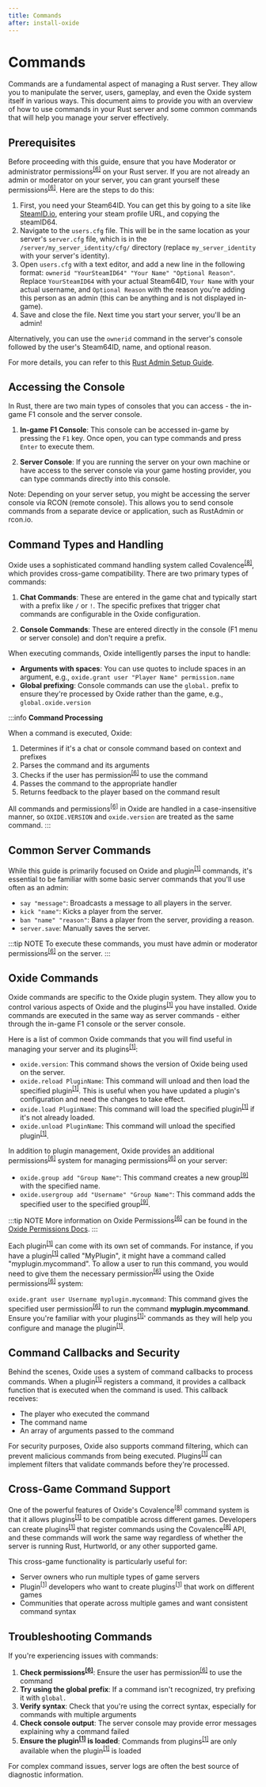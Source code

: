 ```yaml
---
title: Commands
after: install-oxide
---
```


# Commands

Commands are a fundamental aspect of managing a Rust server. They allow you to manipulate the server, users, gameplay, and even the Oxide system itself in various ways. This document aims to provide you with an overview of how to use commands in your Rust server and some common commands that will help you manage your server effectively.

## Prerequisites

Before proceeding with this guide, ensure that you have Moderator or administrator permissions<sup><a href="/glossary#permissions">[6]</a></sup> on your Rust server. If you are not already an admin or moderator on your server, you can grant yourself these permissions<sup><a href="/glossary#permissions">[6]</a></sup>. Here are the steps to do this:

1. First, you need your Steam64ID. You can get this by going to a site like [SteamID.io](https://steamid.io/), entering your steam profile URL, and copying the steamID64.
2. Navigate to the `users.cfg` file. This will be in the same location as your server's `server.cfg` file, which is in the `/server/my_server_identity/cfg/` directory (replace `my_server_identity` with your server's identity).
3. Open `users.cfg` with a text editor, and add a new line in the following format: `ownerid "YourSteamID64" "Your Name" "Optional Reason"`. Replace `YourSteamID64` with your actual Steam64ID, `Your Name` with your actual username, and `Optional Reason` with the reason you're adding this person as an admin (this can be anything and is not displayed in-game).
4. Save and close the file. Next time you start your server, you'll be an admin!

Alternatively, you can use the `ownerid` command in the server's console followed by the user's Steam64ID, name, and optional reason.

For more details, you can refer to this [Rust Admin Setup Guide](https://www.rustafied.com/how-to-make-yourself-an-admin-in-rust/).

## Accessing the Console

In Rust, there are two main types of consoles that you can access - the in-game F1 console and the server console.

1. **In-game F1 Console**: This console can be accessed in-game by pressing the `F1` key. Once open, you can type commands and press `Enter` to execute them.

2. **Server Console**: If you are running the server on your own machine or have access to the server console via your game hosting provider, you can type commands directly into this console.

Note: Depending on your server setup, you might be accessing the server console via RCON (remote console). This allows you to send console commands from a separate device or application, such as RustAdmin or rcon.io.

## Command Types and Handling

Oxide uses a sophisticated command handling system called Covalence<sup><a href="/glossary#covalence">[8]</a></sup>, which provides cross-game compatibility. There are two primary types of commands:

1. **Chat Commands**: These are entered in the game chat and typically start with a prefix like `/` or `!`. The specific prefixes that trigger chat commands are configurable in the Oxide configuration.

2. **Console Commands**: These are entered directly in the console (F1 menu or server console) and don't require a prefix.

When executing commands, Oxide intelligently parses the input to handle:

- **Arguments with spaces**: You can use quotes to include spaces in an argument, e.g., `oxide.grant user "Player Name" permission.name`
- **Global prefixing**: Console commands can use the `global.` prefix to ensure they're processed by Oxide rather than the game, e.g., `global.oxide.version`

:::info
**Command Processing**

When a command is executed, Oxide:

1. Determines if it's a chat or console command based on context and prefixes
2. Parses the command and its arguments
3. Checks if the user has permission<sup><a href="/glossary#permissions">[6]</a></sup> to use the command
4. Passes the command to the appropriate handler
5. Returns feedback to the player based on the command result

All commands and permissions<sup><a href="/glossary#permissions">[6]</a></sup> in Oxide are handled in a case-insensitive manner, so `OXIDE.VERSION` and `oxide.version` are treated as the same command.
:::

## Common Server Commands

While this guide is primarily focused on Oxide and plugin<sup><a href="/glossary#plugins">[1]</a></sup> commands, it's essential to be familiar with some basic server commands that you'll use often as an admin:

- `say "message"`: Broadcasts a message to all players in the server.
- `kick "name"`: Kicks a player from the server.
- `ban "name" "reason"`: Bans a player from the server, providing a reason.
- `server.save`: Manually saves the server.

:::tip NOTE
To execute these commands, you must have admin or moderator permissions<sup><a href="/glossary#permissions">[6]</a></sup> on the server.
:::

## Oxide Commands

Oxide commands are specific to the Oxide plugin system. They allow you to control various aspects of Oxide and the plugins<sup><a href="/glossary#plugins">[1]</a></sup> you have installed. Oxide commands are executed in the same way as server commands - either through the in-game F1 console or the server console.

Here is a list of common Oxide commands that you will find useful in managing your server and its plugins<sup><a href="/glossary#plugins">[1]</a></sup>:

- `oxide.version`: This command shows the version of Oxide being used on the server.
- `oxide.reload PluginName`: This command will unload and then load the specified plugin<sup><a href="/glossary#plugins">[1]</a></sup>. This is useful when you have updated a plugin's configuration and need the changes to take effect.
- `oxide.load PluginName`: This command will load the specified plugin<sup><a href="/glossary#plugins">[1]</a></sup> if it's not already loaded.
- `oxide.unload PluginName`: This command will unload the specified plugin<sup><a href="/glossary#plugins">[1]</a></sup>.

In addition to plugin management, Oxide provides an additional permissions<sup><a href="/glossary#permissions">[6]</a></sup> system for managing permissions<sup><a href="/glossary#permissions">[6]</a></sup> on your server:

- `oxide.group add "Group Name"`: This command creates a new group<sup><a href="/glossary#groups">[9]</a></sup> with the specified name.
- `oxide.usergroup add "Username" "Group Name"`: This command adds the specified user to the specified group<sup><a href="/glossary#groups">[9]</a></sup>.

:::tip NOTE
More information on Oxide Permissions<sup><a href="/glossary#permissions">[6]</a></sup> can be found in the [Oxide Permissions Docs](/core/commands/permission).
:::

Each plugin<sup><a href="/glossary#plugins">[1]</a></sup> can come with its own set of commands. For instance, if you have a plugin<sup><a href="/glossary#plugins">[1]</a></sup> called "MyPlugin", it might have a command called "myplugin.mycommand". To allow a user to run this command, you would need to give them the necessary permission<sup><a href="/glossary#permissions">[6]</a></sup> using the Oxide permissions<sup><a href="/glossary#permissions">[6]</a></sup> system:

`oxide.grant user Username myplugin.mycommand`: This command gives the specified user permission<sup><a href="/glossary#permissions">[6]</a></sup> to run the command **myplugin.mycommand**.
Ensure you're familiar with your plugins<sup><a href="/glossary#plugins">[1]</a></sup>' commands as they will help you configure and manage the plugin<sup><a href="/glossary#plugins">[1]</a></sup>.

## Command Callbacks and Security

Behind the scenes, Oxide uses a system of command callbacks to process commands. When a plugin<sup><a href="/glossary#plugins">[1]</a></sup> registers a command, it provides a callback function that is executed when the command is used. This callback receives:

- The player who executed the command
- The command name
- An array of arguments passed to the command

For security purposes, Oxide also supports command filtering, which can prevent malicious commands from being executed. Plugins<sup><a href="/glossary#plugins">[1]</a></sup> can implement filters that validate commands before they're processed.

## Cross-Game Command Support

One of the powerful features of Oxide's Covalence<sup><a href="/glossary#covalence">[8]</a></sup> command system is that it allows plugins<sup><a href="/glossary#plugins">[1]</a></sup> to be compatible across different games. Developers can create plugins<sup><a href="/glossary#plugins">[1]</a></sup> that register commands using the Covalence<sup><a href="/glossary#covalence">[8]</a></sup> API, and these commands will work the same way regardless of whether the server is running Rust, Hurtworld, or any other supported game.

This cross-game functionality is particularly useful for:

- Server owners who run multiple types of game servers
- Plugin<sup><a href="/glossary#plugins">[1]</a></sup> developers who want to create plugins<sup><a href="/glossary#plugins">[1]</a></sup> that work on different games
- Communities that operate across multiple games and want consistent command syntax

## Troubleshooting Commands

If you're experiencing issues with commands:

1. **Check permissions<sup><a href="/glossary#permissions">[6]</a></sup>**: Ensure the user has permission<sup><a href="/glossary#permissions">[6]</a></sup> to use the command
2. **Try using the global prefix**: If a command isn't recognized, try prefixing it with `global.`
3. **Verify syntax**: Check that you're using the correct syntax, especially for commands with multiple arguments
4. **Check console output**: The server console may provide error messages explaining why a command failed
5. **Ensure the plugin<sup><a href="/glossary#plugins">[1]</a></sup> is loaded**: Commands from plugins<sup><a href="/glossary#plugins">[1]</a></sup> are only available when the plugin<sup><a href="/glossary#plugins">[1]</a></sup> is loaded

For complex command issues, server logs are often the best source of diagnostic information.
